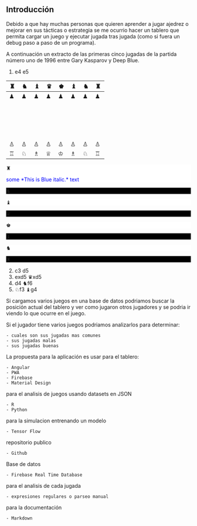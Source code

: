 ## Introducción

Debido a que hay muchas personas que quieren aprender a jugar ajedrez o mejorar
en sus tácticas o estrategia se me ocurrio hacer un tablero que permita cargar
un juego y ejecutar jugada tras jugada (como si fuera un debug paso a paso de un
programa).

A continuación un extracto de las primeras cinco jugadas de la partida número uno
de 1996 entre Gary Kasparov y Deep Blue.

1. e4 e5

| &#9820; | &#9822; | &#9821; | &#9819; | &#9818; | &#9821; | &#9822; | &#9820; |
|-|-|-|-|-|-|-|-|
| &#9823; | &#9823; | &#9823; | &#9823; | &#9823; | &#9823; | &#9823; | &#9823; |
| &#8193; | &#8193; | &#8193; | &#8193; | &#8193; | &#8193; | &#8193; | &#8193; |
| &#8193; | &#8193; | &#8193; | &#8193; | &#8193; | &#8193; | &#8193; | &#8193; |
| &#8193; | &#8193; | &#8193; | &#8193; | &#8193; | &#8193; | &#8193; | &#8193; |
| &#8193; | &#8193; | &#8193; | &#8193; | &#8193; | &#8193; | &#8193; | &#8193; |
| &#9817; | &#9817; | &#9817; | &#9817; | &#9817; | &#9817; | &#9817; | &#9817; |
| &#9814; | &#9816; | &#9815; | &#9813; | &#9812; | &#9815; | &#9816; | &#9814; |

<div>
    <div name = "Fila8">
        <div class = "white" name = "a8" >
            <p>&#9820;</p>
            <span style="color:blue">some *This is Blue italic.* text</span>
        </div>
        <div class = "black" name = "b8">
            <p>&#9822;</p>
        </div>
        <div name = "c8" style="background-color:white;">
            <p>&#9821;</p>
        </div>
        <div name = "d8" style="background-color:black;">
            <p>&#9819;</p>
        </div>
        <div name = "e8" style="background-color:white;">
            <p>&#9818;</p>
        </div>
        <div name = "f8" style="background-color:black;">
            <p>&#9821;</p>
        </div>
        <div name = "g8" style="background-color:white;">
            <p>&#9822;</p>
        </div>
        <div name = "h8" style="background-color:black;">
            <p>&#9820;</p>
        </div>
    </div>
</div>


2. c3 d5
3. exd5 &#9819;xd5
4. d4 &#9822;f6
5. &#9816;f3 &#9821;g4

Si cargamos varios juegos en una base de datos podriamos buscar la posición
actual del tablero y ver como jugaron otros jugadores y se podria ir viendo lo que
ocurre en el juego.

Si el jugador tiene varios juegos podriamos analizarlos para determinar:

    - cuales son sus jugadas mas comunes
    - sus jugadas malas
    - sus jugadas buenas

La propuesta para la aplicación es usar para el tablero:

    - Angular
    - PWA
    - Firebase
    - Material Design

para el analisis de juegos usando datasets en JSON

    - R
    - Python

para la simulacion entrenando un modelo

    - Tensor Flow

repositorio publico

    - Github

Base de datos

    - Firebase Real Time Database

para el analisis de cada jugada

    - expresiones regulares o parseo manual

para la documentación

    - Markdown

<style>
    .white 
    {
        background-color: white;
    }
    .black
    {
        background-color: black;
    }
</style>
